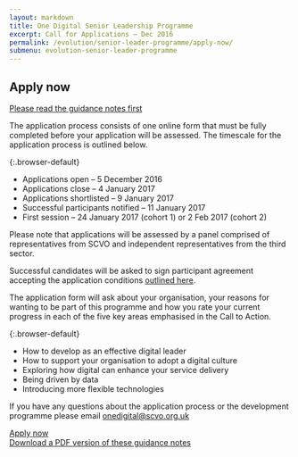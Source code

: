 ```yaml
---
layout: markdown
title: One Digital Senior Leadership Programme
excerpt: Call for Applications – Dec 2016
permalink: /evolution/senior-leader-programme/apply-now/
submenu: evolution-senior-leader-programme
---
```


## Apply now

<a href="evolution/senior-leader-programme/index/" class="btn white-text">Please read the guidance notes first</a>

The application process consists of one online form that must be fully completed before your application will be assessed. The timescale for the application process is outlined below. 

{:.browser-default}
* Applications open – 5 December 2016
* Applications close – 4 January 2017
* Applications shortlisted – 9 January 2017
* Successful participants notified – 11 January 2017
* First session – 24 January 2017 (cohort 1) or 2 Feb 2017 (cohort 2)

Please note that applications will be assessed by a panel comprised of representatives from SCVO and independent representatives from the third sector. 

Successful candidates will be asked to sign  participant agreement accepting the application conditions [outlined here](evolution/senior-leader-programme/application-criteria). 

The application form will ask about your organisation, your reasons for wanting to be part of this programme and how you rate your current progress in each of the five key areas emphasised in the Call to Action. 

{:.browser-default}
* How to develop as an effective digital leader
* How to support your organisation to adopt a digital culture
* Exploring how digital can enhance your service delivery
* Being driven by data
* Introducing more flexible technologies

If you have any questions about the application process or the development programme please email [onedigital@scvo.org.uk](mailto:onedigital@scvo.org.uk) 

<div class="section headingless">
    <a href="http://forms.scvo.org.uk/s3/Digital-Leaders" class="btn white-text right">
        <i class="fa fa-pull-right fa-pencil"></i>
        Apply now
    </a>
</div>

<div class="section headingless">
    <a href="files/Senior-leader-programme.pdf" class="btn white-text right">
       Download a PDF version of these guidance notes
    </a>
</div>
